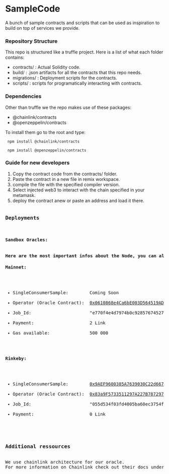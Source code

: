 # SampleCode
A bunch of sample contracts and scripts that can be used as inspiration to build on top of services we provide.

<h3>Repository Structure</h3>
This repo is structured like a truffle project. 
Here is a list of what each folder contains:
<ul>
<li>contracts/ : Actual Solidity code.</li>
<li>build/ : .json artifacts for all the contracts that this repo needs.</li>
<li>migrations/ : Deployment scripts for the contracts.</li>
<li>scripts/ : scripts for programatically interacting with contracts.</li>
</ul>

<h3>Dependencies</h3>

Other than truffle we the repo makes use of these packages:<br>
<ul>
<li>@chainlink/contracts</li>
<li>@openzeppelin/contracts</li>
</ul>
To install them go to the root and type:

<code> npm install @chainlink/contracts </code>

<code> npm install @openzeppelin/contracts </code>

<h3>Guide for new developers</h3>
<ol>
<li>Copy the contract code from the contracts/ folder.</li>
<li>Paste the contract in a new file in remix workspace.</li>
<li>compile the file with the specified compiler version.</li>
<li>Select injected web3 to interact with the chain specified in your metamask.</li>
<li>deploy the contract anew or paste an address and load it there.</li>
</ol>
<pre>
<h3>Deployments</h3>
<b><h4>Sandbox Oracles:<h4></b>
Here are the most important infos about the Node, you can also check it out on the <a href="https://market.link/data-providers/5a443923-252a-4208-8b4e-b01c04ff6fa4/integrations">Chainlink Market</a>
<h4>Mainnet:</h4>
<ul>
<li>SingleConsumerSample:        Coming Soon</li>
<li>Operator (Oracle Contract):  <a href="https://etherscan.io/address/0x0610868e4Ca6bE003D564519ADB81cbcFcfba22F">0x0610868e4Ca6bE003D564519ADB81cbcFcfba22F</a></li>
<li>Job_Id:                      "e770f4e4d7974b0c92857674527930fc"</li>
<li>Payment:                     2 Link</li>
<li>Gas available:               500 000</li>
</ul>
<h4>Rinkeby:</h4>
<ul>
<li>SingleConsumerSample:        <a href="https://rinkeby.etherscan.io/address/0x9AEF9600385A7639030C22d667826A0F1ABc0782">0x9AEF9600385A7639030C22d667826A0F1ABc0782</a></li>
<li>Operator (Oracle Contract):  <a href="https://rinkeby.etherscan.io/address/0x83a9F5733511297A227B787297E9A3091b5BCf86">0x83a9F5733511297A227B787297E9A3091b5BCf86</a></li>
<li>Job_Id:                      "055d534f03fd4005ba60ec3754fe8b77"</li>
<li>Payment:                     0 Link</li>
</ul>

<h3>Additional ressources</h3>
We use chainlink architecture for our oracle. 
For more information on Chainlink check out their docs under: https://docs.chain.link/
</pre>

    
